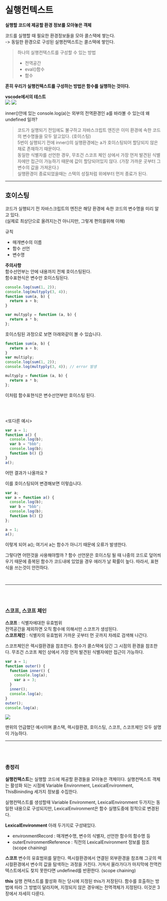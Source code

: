 # 실행컨텍스트

**실행할 코드에 제공할 환경 정보를 모아놓은 객체**

코드를 실행할 때 필요한 환경정보들을 모아 콜스택에 쌓는다.  
-> 동일한 환경으로 구성된 실행컨텍스트는 콜스택에 쌓인다.

> 하나의 실행컨텍스트를 구성할 수 있는 방법
>
> - 전역공간
> - eval()함수
> - 함수

**흔히 우리가 실행컨텍스트를 구성하는 방법은 함수를 실행하는 것이다.**

**vscode에서의 테스트**  
![](2024-01-05-22-07-31.png)
![](2024-01-05-22-23-07.png)

inner()안에 있는 console.log(a)는 외부의 전역환경인
a를 바라볼 수 있는데 왜 undefined 일까?

> 코드가 실행되기 전임에도 불구하고 자바스크립트 엔진은 이미 환경에 속한 코드의 변수명들을 모두 알고있다. (호이스팅)  
> 5번이 실행되기 전에 inner()의 실행환경에는 a가 호이스팅되어 할당되지 않은채로 존재하기 때문이다.  
> 동일한 식별자를 선언한 경우, 무조건 스코프 체인 상에서 가장 먼저 발견된 식별자에만 접근이 가능하기 때문에 값이 할당되어있지 않다. (가장 가까운 곳부터 그 변수의 값을 가져온다.)  
> 실행환경이 종료되었을때는 스택의 성질처럼 위에부터 먼저 종료가 된다.

---

## 호이스팅

코드가 실행되기 전 자바스크립트의 엔진은 해당 환경에 속한 코드의 변수명을 미리 알고 있다.  
(실제로 최상단으로 올려지는건 아니지만, 그렇게 편의를위해 이해)

규칙

- 매개변수의 이름
- 함수 선언
- 변수명

**주의사항**  
함수선언부는 안에 내용까지 전체 호이스팅된다.  
함수표현식은 변수만 호이스팅된다.

```js
console.log(sum(1, 2));
console.log(multyply(3, 4));
function sum(a, b) {
  return a + b;
}

var multyply = function (a, b) {
  return a * b;
};
```

호이스팅된 과정으로 보면 아래와같이 볼 수 있습니다.

```js
function sum(a, b) {
  return a + b;
}
var multiply;
console.log(sum(1, 2));
console.log(multyply(3, 4)); // error 발생

multyply = function (a, b) {
  return a * b;
};
```

이처럼 함수표현식은 변수선언부만 호이스팅 된다.

<br/>
<br/>

<또다른 예시>

```js
var a = 1;
function a() {
  console.log(b);
  var b = "bbb";
  console.log(b);
  function b() {}
}
a();
```

어떤 결과가 나올까요 ?

이를 호이스팅되어 변경해보면 이렇습니다.

```js
var a;
var a = function a() {
  console.log(b);
  var b = "bbb";
  console.log(b);
  function b() {}
};

a = 1;
a();
```

이렇게 되어 a(); 여기서 a는 함수가 아니기 때문에 오류가 발생한다.

그렇다면 어떤것을 사용해야할까 ?
함수 선언문은 호이스팅 될 때 나중의 코드로 덮어씌우기 때문에 중복된 함수가 코드내에 있었을 경우 에러가 날 확률이 높다.
따라서, 표현식을 쓰는것이 안전하다.

<br/>

---

<br/>
<br/>

### 스코프, 스코프 체인

**스코프** : 식별자에대한 유효범위  
전역공간을 제외하면 오직 함수에 의해서만 스코프가 생성된다.  
**스코프체인** : 식별자의 유효범위 가까운 곳부터 먼 곳까지 차례로 검색해 나간다.

스코프체인은 렉시컬환경을 참조한다.
함수가 콜스택에 담긴 그 시점의 환경을 참조한다.
무조건 스코프 체인 상에서 가장 먼저 발견된 식별자에만 접근이 가능하다.

```js
var a = 1;
function outer() {
  function inner() {
    console.log(a);
    var a = 3;
  }
  inner();
  console.log(a);
}
outer();
console.log(a);
```

![](2024-01-05-23-16-50.png)
<br/>

맨위의 언급했던 예시이며
콜스택, 렉시컬환경, 호이스팅, 스코프, 스코프체인 모두 설명이 가능하다.

---

<br/>
<br/>

### 총정리

**실행컨텍스트**는 실행할 코드에 제공할 환경들을 모아놓은 객체이다.
실행컨텍스트 객체는 활성화 되는 시점에 Variable Environment, LexicalEnvironment, ThisBininding 세가지 정보를 수집한다.

실행컨텍스트를 생성할때 Variable Environment, LexicalEnvironment 두가지는 동일한 내용으로 구성되지만, LexicalEnvironment은 함수 실행도중에 정적으로 변경된다.

**LexicalEnvironment** 아래 두가지로 구성돼있다.

- environmentRecord : 매개변수명, 변수의 식별자, 선언한 함수의 함수명 등
- outerEnvironmentReference : 직전의 LexicalEnvironment 정보를 참조(scope chaining)

**스코프** 변수의 유효범위를 말한다.
렉시컬환경에서 연결된 외부환경을 참조해 그곳의 렉시컬환경에서 변수의 값을 탐색하는 과정을 거친다. 거쳐서 올라가다가 마지막에 전역컨텍스트에서도 찾지 못한다면 undefined를 반환한다. (scope chaining)

**this**
실행 컨텍스트를 활성화 하는 당시에 지정된 this가 저장된다.
함수를 호출하는 방법에 따라 그 방법이 달라지며, 지정되지 않은 경우에는 전역객체가 지정된다.
이것은 3장에서 자세히 다룬다.

